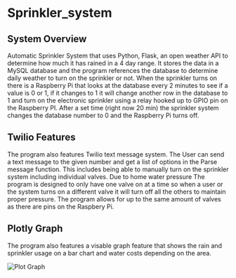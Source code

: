 # Sprinkler_system

## System Overview
Automatic Sprinkler System that uses Python, Flask, an open weather API to determine how much it has rained in a 4 day range. It stores the data in a MySQL database and the program references the database to determine daily weather to turn on the sprinkler or not. When the sprinkler turns on there is a Raspberry Pi that looks at the database every 2 minutes to see if a value is 0 or 1, if it changes to 1 it will change another row in the database to 1 and turn on the electronic sprinkler using a relay hooked up to GPIO pin on the Raspberry PI. After a set time (right now 20 min) the sprinkler system changes the database number to 0 and the Raspberry Pi turns off. 

## Twilio Features
The program also features Twilio text message system. The User can send a text message to the given number and get a list of options in the Parse message function. This includes being able to manually turn on the sprinkler system including individual valves. Due to home water pressure The program is designed to only have one valve on at a time so when a user or the system turns on a different valve it will turn off all the others to maintain proper pressure. The program allows for up to the same amount of valves as there are pins on the Raspbery Pi.

## Plotly Graph
The program also features a visable graph feature that shows the rain and sprinkler usage on a bar chart and water costs depending on the area.

![Plot Graph](graph.jpeg)
